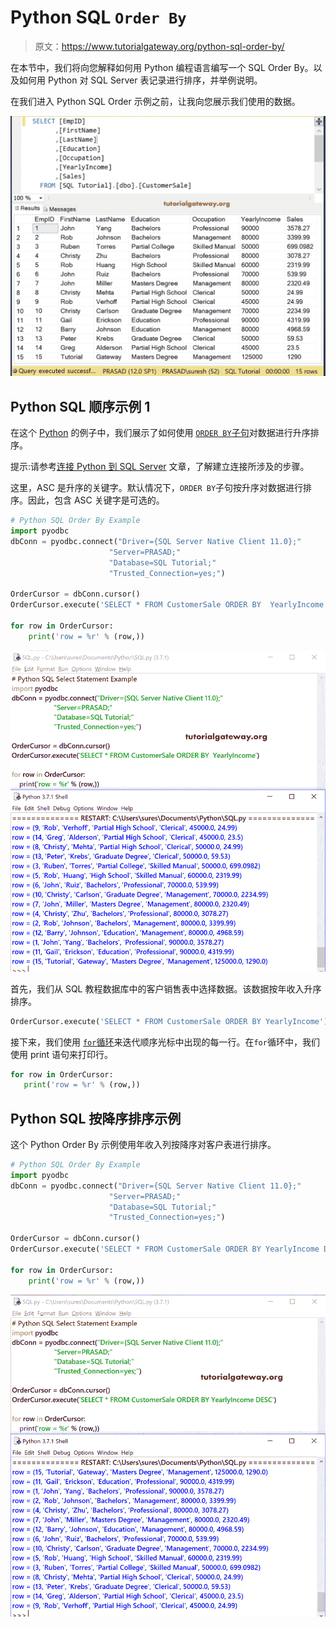 # Python SQL `Order By`

> 原文：<https://www.tutorialgateway.org/python-sql-order-by/>

在本节中，我们将向您解释如何用 Python 编程语言编写一个 SQL Order By。以及如何用 Python 对 SQL Server 表记录进行排序，并举例说明。

在我们进入 Python SQL Order 示例之前，让我向您展示我们使用的数据。

![Python SQL Order by Example 1](img/1debce8041182166b35b00a6ea20ea39.png)

## Python SQL 顺序示例 1

在这个 [Python](https://www.tutorialgateway.org/python-tutorial/) 的例子中，我们展示了如何使用 [`ORDER BY`子句](https://www.tutorialgateway.org/sql-order-by-clause/)对数据进行升序排序。

提示:请参考[连接 Python 到 SQL Server](https://www.tutorialgateway.org/connect-python-and-sql-server/) 文章，了解建立连接所涉及的步骤。

这里，ASC 是升序的关键字。默认情况下，`ORDER BY`子句按升序对数据进行排序。因此，包含 ASC 关键字是可选的。

```py
# Python SQL Order By Example
import pyodbc
dbConn = pyodbc.connect("Driver={SQL Server Native Client 11.0};"
                      "Server=PRASAD;"
                      "Database=SQL Tutorial;"
                      "Trusted_Connection=yes;")

OrderCursor = dbConn.cursor()
OrderCursor.execute('SELECT * FROM CustomerSale ORDER BY  YearlyIncome')

for row in OrderCursor:
    print('row = %r' % (row,))

```

![Python SQL Order by Example 2](img/33acd1f6e2fe69f925d81d6b0a30830e.png)

首先，我们从 SQL 教程数据库中的客户销售表中选择数据。该数据按年收入升序排序。

```py
OrderCursor.execute('SELECT * FROM CustomerSale ORDER BY YearlyIncome')
```

接下来，我们使用 [`for`循环](https://www.tutorialgateway.org/python-for-loop/)来迭代顺序光标中出现的每一行。在`for`循环中，我们使用 print 语句来打印行。

```py
for row in OrderCursor: 
   print('row = %r' % (row,))
```

## Python SQL 按降序排序示例

这个 Python Order By 示例使用年收入列按降序对客户表进行排序。

```py
# Python SQL Order By Example
import pyodbc
dbConn = pyodbc.connect("Driver={SQL Server Native Client 11.0};"
                      "Server=PRASAD;"
                      "Database=SQL Tutorial;"
                      "Trusted_Connection=yes;")

OrderCursor = dbConn.cursor()
OrderCursor.execute('SELECT * FROM CustomerSale ORDER BY YearlyIncome DESC')

for row in OrderCursor:
    print('row = %r' % (row,))

```

![Python SQL Order by Example 3](img/5a953af8c35eb6576a2e7861b6d1c59c.png)
